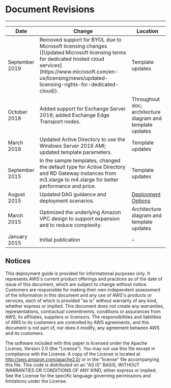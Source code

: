 # Document Revisions<a name="revisions"></a>


****  

| Date | Change | Location | 
| --- | --- | --- | 
| September 2019 | Removed support for BYOL due to Microsoft licensing changes \([Updated Microsoft licensing terms for dedicated hosted cloud services] (https://www\.microsoft\.com/en-us/licensing/news/updated-licensing-rights-for-dedicated-cloud)\)\. | Template updates | 
| October 2018 | Added support for Exchange Server 2016; added Exchange Edge Transport nodes\. | Throughout doc; architecture diagram and template updates | 
| March 2018 | Updated Active Directory to use the Windows Server 2016 AMI; updated template parameters\. | Template updates | 
| September 2015 | In the sample templates, changed the default type for Active Directory and RD Gateway instances from m3\.xlarge to m4\.xlarge for better performance and price\. | Template updates | 
| August 2015 | Updated DAG guidance and deployment scenarios\. | [Deployment Options](scenarios.md) | 
| March 2015 | Optimized the underlying Amazon VPC design to support expansion and to reduce complexity\. | Architecture diagram and template updates | 
| January 2015 | Initial publication | – | 

## Notices<a name="notices"></a>

This deployment guide is provided for informational purposes only\. It represents AWS's current product offerings and practices as of the date of issue of this document, which are subject to change without notice\. Customers are responsible for making their own independent assessment of the information in this document and any use of AWS's products or services, each of which is provided "as is" without warranty of any kind, whether express or implied\. This document does not create any warranties, representations, contractual commitments, conditions or assurances from AWS, its affiliates, suppliers or licensors\. The responsibilities and liabilities of AWS to its customers are controlled by AWS agreements, and this document is not part of, nor does it modify, any agreement between AWS and its customers\.

The software included with this paper is licensed under the Apache License, Version 2\.0 \(the "License"\)\. You may not use this file except in compliance with the License\. A copy of the License is located at [http://aws\.amazon\.com/apache2\.0/](http://aws.amazon.com/apache2.0/) or in the "license" file accompanying this file\. This code is distributed on an "AS IS" BASIS, WITHOUT WARRANTIES OR CONDITIONS OF ANY KIND, either express or implied\. See the License for the specific language governing permissions and limitations under the License\.